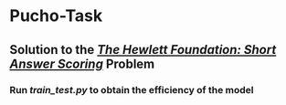 # Pucho-Task
## Solution to the [_The Hewlett Foundation: Short Answer Scoring_](https://www.kaggle.com/c/asap-sas/) Problem

### Run _train_test.py_ to obtain the efficiency of the model 


